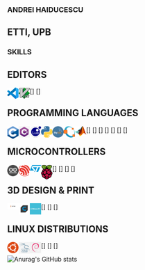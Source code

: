 ### ANDREI HAIDUCESCU

## ETTI, UPB

### SKILLS

## EDITORS
[<img align="left" alt="Visual Studio Code" width="26px" src="https://raw.githubusercontent.com/github/explore/80688e429a7d4ef2fca1e82350fe8e3517d3494d/topics/visual-studio-code/visual-studio-code.png" />]
[<img align="left" alt="Vim" width="26px" src="images\vim.png" />]

## PROGRAMMING LANGUAGES
[<img align="left" alt="C language" width="26px" src="images\C_language.png" />]
[<img align="left" alt="C++ language" width="26px" src="images\Cpp_language.png" />]
[<img align="left" alt="Lua language" width="26px" src="images\Lua_language.png" />]
[<img align="left" alt="Python language" width="26px" src="images\Python_language.png" />]
[<img align="left" alt="mysql" width="26px" src="images\mysql.png" />]
[<img align="left" alt="Octave" width="26px" src="images\octave.png" />]
[<img align="left" alt="Matlab" width="26px" src="images\matlab.png" />]

## MICROCONTROLLERS
[<img align="left" alt="arduino" width="26px" src="images\arduino.png" />]
[<img align="left" alt="espressif" width="26px" src="images\espressif.png" />]
[<img align="left" alt="STMicroellectronics" width="26px" src="images\STM.png" />]
[<img align="left" alt="Raspberry pi" width="26px" src="images\raspberry_pi.png" />]

## 3D DESIGN & PRINT
[<img align="left" alt="Autodesk inventor" width="26px" src="images\autodesk_inventor.png" />]
[<img align="left" alt="Cura" width="26px" src="images\Ultimaker_cura.png" />]
[<img align="left" alt="Crelity" width="26px" src="images\creality.png" />]

## LINUX DISTRIBUTIONS
[<img align="left" alt="Ubuntu" width="26px" src="images\ubuntu.png" />]
[<img align="left" alt="Kali" width="26px" src="images\kali.png" />]
[<img align="left" alt="Raspbian" width="26px" src="images\raspbian.png" />]

![Anurag's GitHub stats](https://github-readme-stats.vercel.app/api?username=snouragan&show_icons=true&theme=cobalt)

[thingiverse]: https://www.thingiverse.com/snou/designs
